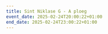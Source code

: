 ```yaml
---
title: Sint Niklase G - A ploeg
event_date: 2025-02-24T20:00:22+01:00
end_date: 2025-02-24T23:00:22+01:00
---
```

